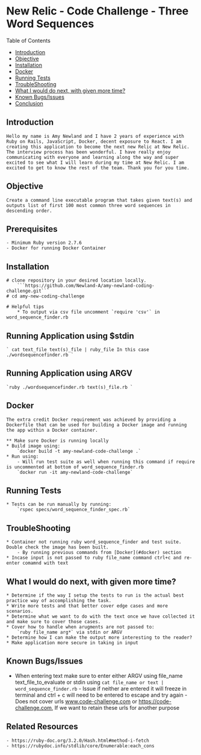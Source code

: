 # New Relic - Code Challenge - Three Word Sequences

Table of Contents

 - [Introduction](#introduction)
 - [Objective](#objective)
 - [Installation](#installation)
 - [Docker](#docker)
 - [Running Tests](#running-tests)
 - [TroubleShooting](#troubleshooting)
 - [What I would do next, with given more time?](#what-i-would-do-next-with-given-more-time)
 - [Known Bugs/Issues](#known-bugsissues)
 - [Conclusion](#conclusion)


## Introduction
    Hello my name is Amy Newland and I have 2 years of experience with Ruby on Rails, JavaScript, Docker, decent exposure to React. I am creating this application to become the next new Relic at New Relic. The interview process has been wonderful. I have really enjoy communicating with everyone and learning along the way and super excited to see what I will learn during my time at New Relic. I am excited to get to know the rest of the team. Thank you for you time.

## Objective
    Create a command line executable program that takes given text(s) and outputs list of first 100 most common three word sequences in descending order.

## Prerequisites
	- Minimum Ruby version 2.7.6
	- Docker for running Docker Container

## Installation
	# clone repository in your desired location locally.
		```https://github.com/Newland-A/amy-newland-coding-challenge.git```
	# cd amy-new-coding-challenge

	# Helpful tips
		* To output via csv file uncomment `require 'csv'` in word_sequence_finder.rb

## Running Application using $stdin
	` cat text_file text(s)_file | ruby_file In this case ./wordsequencefinder.rb `

## Running Application using ARGV
	`ruby ./wordsequencefinder.rb text(s)_file.rb `

## Docker
	The extra credit Docker requirement was achieved by providing a Dockerfile that can be used for building a Docker image and running the app within a Docker container.

	** Make sure Docker is running locally
	* Build image using:
		`docker build -t amy-newland-code-challenge .`
	* Run using:
		- Will run test suite as well when running this command if require is uncommented at bottom of word_sequence_finder.rb
		`docker run -it amy-newland-code-challenge`


## Running Tests
	* Tests can be run manually by running:
		`rspec specs/word_sequence_finder_spec.rb`

## TroubleShooting
 	* Container not running ruby word_sequence_finder and test suite. Double check the image has been built.
		- By running previous commands from [Docker](#docker) section
	* Incase input is not passed to ruby file_name command ctrl+c and re-enter comamnd with text

## What I would do next, with given more time?
	* Determine if the way I setup the tests to run is the actual best practice way of accomplishing the task.
	* Write more tests and that better cover edge cases and more scenarios.
	* Determine what we want to do with the text once we have collected it and make sure to cover those cases.
	* Cover how to handle when arugments are not passed to:
		`ruby file_name arg*` via stdin or ARGV
	* Determine how I can make the output more interesting to the reader?
	* Make application more secure in taking in input

## Known Bugs/Issues
   * When entering text make sure to enter either ARGV using file_name text_file_to_evaluate or stdin using
			`cat file_name or text | word_sequence_finder.rb`
			- Issue if neither are entered it will freeze in terminal and ctrl + c will need to be entered to escape and try again
			- Does not cover urls www.code-challenge.com or https://code-challenge.com, If we want to retain these urls for another purpose

## Related Resources
	- https://ruby-doc.org/3.2.0/Hash.html#method-i-fetch
	- https://rubydoc.info/stdlib/core/Enumerable:each_cons
